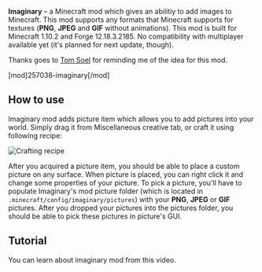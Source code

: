 <?php template('banner', $__data__) ?>

<?php template('links', $__data__) ?> 

**Imaginary** – a Minecraft mod which gives an abilitiy to add images to Minecraft. This mod supports any formats that Minecraft supports for textures (**PNG**, **JPEG** and **GIF** without animations). This mod is built for Minecraft 1.10.2 and Forge 12.18.3.2185. No compatibility with multiplayer available yet (it's planned for next update, though).

Thanks goes to [Tom Soel](https://twitter.com/TomSoel/) for reminding me of the idea for this mod.

<?php if ($domain === \mchorse\MCF): ?> 
[mod]257038-imaginary[/mod]
<?php endif ?> 

<?php template('install', $__data__) ?> 

## How to use

Imaginary mod adds picture item which allows you to add pictures into your world. Simply drag it from Miscellaneous creative tab, or craft it using following recipe:

![Crafting recipe](http://i.imgur.com/2qAR3vd.png)

After you acquired a picture item, you should be able to place a custom picture on any surface. When picture is placed, you can right click it and change some properties of your picture. To pick a picture, you'll have to populate Imaginary's mod picture folder (which is located in `.minecraft/config/imaginary/pictures`) with your **PNG**, **JPEG** or **GIF** pictures. After you dropped your pictures into the pictures folder, you should be able to pick these pictures in picture's GUI.

<?php if ($domain !== \mchorse\PMC): ?> 
## Tutorial

You can learn about imaginary mod from this video.

<?php echo youtube('3JMUUav_8QA', $domain); endif; ?> 

<?php template('terms', $__data__) ?> 

<?php template('media', $__data__) ?> 

<?php template('bugs', $__data__) ?> 